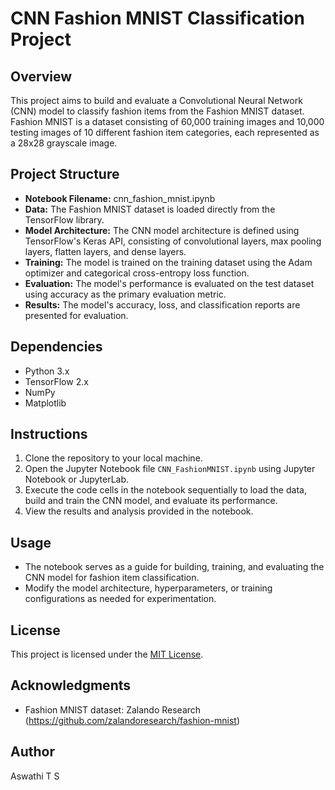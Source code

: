 # CNN Fashion MNIST Classification Project

## Overview
This project aims to build and evaluate a Convolutional Neural Network (CNN) model to classify fashion items from the Fashion MNIST dataset. Fashion MNIST is a dataset consisting of 60,000 training images and 10,000 testing images of 10 different fashion item categories, each represented as a 28x28 grayscale image.

## Project Structure
- **Notebook Filename:** cnn_fashion_mnist.ipynb
- **Data:** The Fashion MNIST dataset is loaded directly from the TensorFlow library.
- **Model Architecture:** The CNN model architecture is defined using TensorFlow's Keras API, consisting of convolutional layers, max pooling layers, flatten layers, and dense layers.
- **Training:** The model is trained on the training dataset using the Adam optimizer and categorical cross-entropy loss function.
- **Evaluation:** The model's performance is evaluated on the test dataset using accuracy as the primary evaluation metric.
- **Results:** The model's accuracy, loss, and classification reports are presented for evaluation.

## Dependencies
- Python 3.x
- TensorFlow 2.x
- NumPy
- Matplotlib

## Instructions
1. Clone the repository to your local machine.
2. Open the Jupyter Notebook file `CNN_FashionMNIST.ipynb` using Jupyter Notebook or JupyterLab.
3. Execute the code cells in the notebook sequentially to load the data, build and train the CNN model, and evaluate its performance.
4. View the results and analysis provided in the notebook.

## Usage
- The notebook serves as a guide for building, training, and evaluating the CNN model for fashion item classification.
- Modify the model architecture, hyperparameters, or training configurations as needed for experimentation.

## License
This project is licensed under the [MIT License](LICENSE).

## Acknowledgments
- Fashion MNIST dataset: Zalando Research (https://github.com/zalandoresearch/fashion-mnist)

## Author
Aswathi T S

